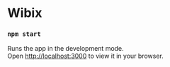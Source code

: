 # Wibix

### `npm start`

Runs the app in the development mode.\
Open [http://localhost:3000](http://localhost:3000) to view it in your browser.


